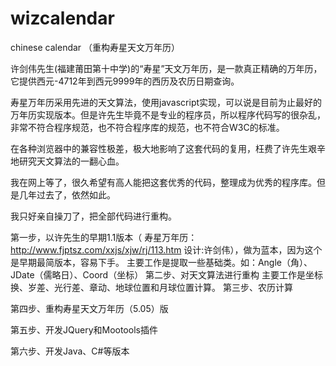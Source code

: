 wizcalendar
===========

chinese calendar （重构寿星天文万年历）

许剑伟先生(福建莆田第十中学)的“寿星”天文万年历，是一款真正精确的万年历，它提供西元-4712年到西元9999年的西历及农历日期查询。

寿星万年历采用先进的天文算法，使用javascript实现，可以说是目前为止最好的万年历实现版本。但是许先生毕竟不是专业的程序员，所以程序代码写的很杂乱，非常不符合程序规范，也不符合程序库的规范，也不符合W3C的标准。

在各种浏览器中的兼容性极差，极大地影响了这套代码的复用，枉费了许先生艰辛地研究天文算法的一翻心血。

我在网上等了，很久希望有高人能把这套优秀的代码，整理成为优秀的程序库。但是几年过去了，依然如此。

我只好亲自操刀了，把全部代码进行重构。

第一步，以许先生的早期1.1版本（ 寿星万年历：http://www.fjptsz.com/xxjs/xjw/rj/113.htm  设计:许剑伟），做为蓝本，因为这个是早期最简版本，容易下手。
    主要工作是提取一些基础类。如：Angle（角）、JDate（儒略日）、Coord（坐标）
第二步、对天文算法进行重构
    主要工作是坐标换、岁差、光行差、章动、地球位置和月球位置计算。
第三步、农历计算

第四步、重构寿星天文万年历（5.05）版

第五步、开发JQuery和Mootools插件

第六步、开发Java、C#等版本